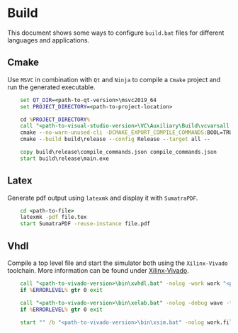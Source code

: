 # Build
This document shows some ways to configure `build.bat` files for different languages and applications.

## Cmake
Use `MSVC` in combination with `Qt` and `Ninja` to compile a `Cmake` project and run the generated executable.

```bat
    set QT_DIR=<path-to-qt-version>\msvc2019_64
    set PROJECT_DIRECTORY=<path-to-project-location>

    cd %PROJECT_DIRECTORY%
    call "<path-to-visual-studio-version>\VC\Auxiliary\Build\vcvarsall.bat" x86_amd64
    cmake --no-warn-unused-cli -DCMAKE_EXPORT_COMPILE_COMMANDS:BOOL=TRUE -DCMAKE_BUILD_TYPE:STRING=Release -S . -B build\release -G Ninja
    cmake --build build\release --config Release --target all --

    copy build\release\compile_commands.json compile_commands.json
    start build\release\main.exe
```

## Latex
Generate pdf output using `latexmk` and display it with `SumatraPDF`.

```bat
    cd <path-to-file>
    latexmk -pdf file.tex
    start SumatraPDF -reuse-instance file.pdf
```

## Vhdl
Compile a top level file and start the simulator both using the `Xilinx-Vivado` toolchain.
More information can be found under [Xilinx-Vivado](https://docs.xilinx.com/r/2022.1-English/ug900-vivado-logic-simulation/Simulating-in-Batch-or-Scripted-Mode-in-Vivado-Simulator).

```bat
    call "<path-to-vivado-version>\bin\xvhdl.bat" -nolog -work work "<path-to-file>\file.vhd" "<path-to-file>\file_tb.vhd"
    if %ERRORLEVEL% gtr 0 exit

    call "<path-to-vivado-version>\bin\xelab.bat" -nolog -debug wave -top work.file_tb
    if %ERRORLEVEL% gtr 0 exit

    start "" /b "<path-to-vivado-version>\bin\xsim.bat" -nolog work.file_tb -gui
```
